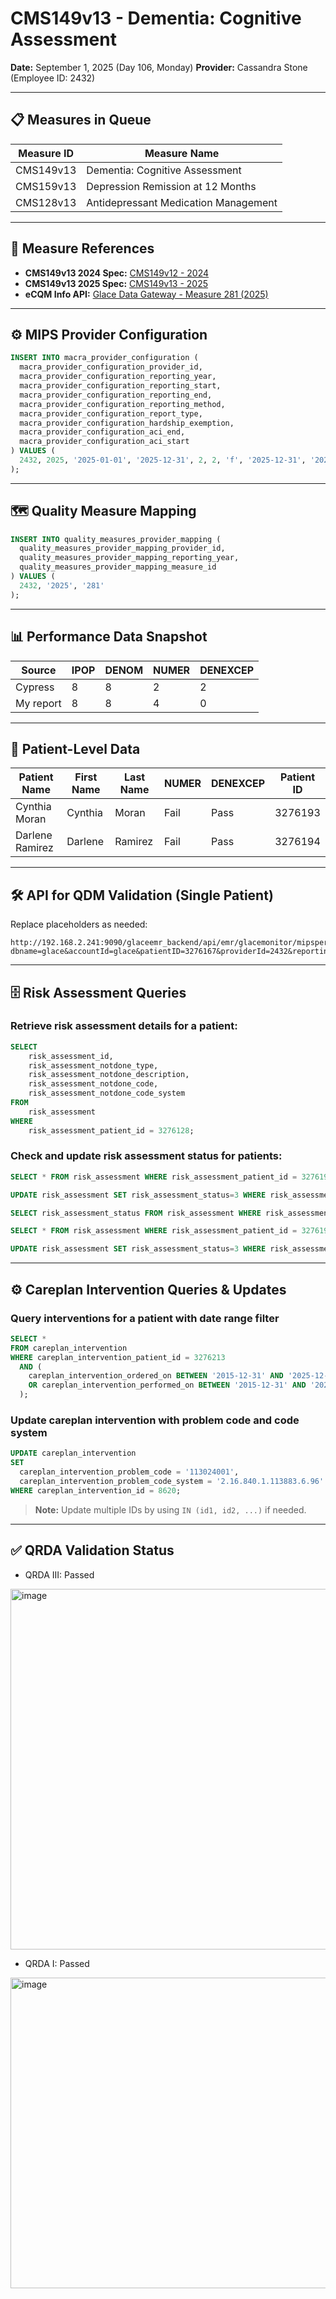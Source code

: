 # CMS149v13 - Dementia: Cognitive Assessment

**Date:** September 1, 2025 (Day 106, Monday)
**Provider:** Cassandra Stone (Employee ID: 2432)

---

## 📋 Measures in Queue

| Measure ID | Measure Name                         |
| ---------- | ------------------------------------ |
| CMS149v13  | Dementia: Cognitive Assessment       |
| CMS159v13  | Depression Remission at 12 Months    |
| CMS128v13  | Antidepressant Medication Management |

---

## 🔗 Measure References

* **CMS149v13 2024 Spec:** [CMS149v12 - 2024](https://static.glaceemr.com/ECQM/2024/CMS149v12.html)
* **CMS149v13 2025 Spec:** [CMS149v13 - 2025](https://static.glaceemr.com/ECQM/2025/CMS149v13.html)
* **eCQM Info API:**
  [Glace Data Gateway - Measure 281 (2025)](https://datagateway.glaceemr.com/DataGatewayMediSpan/eCQMServices/getECQMInfoById?ids=281&reportingYear=2025)

---

## ⚙️ MIPS Provider Configuration

```sql
INSERT INTO macra_provider_configuration (
  macra_provider_configuration_provider_id,
  macra_provider_configuration_reporting_year,
  macra_provider_configuration_reporting_start,
  macra_provider_configuration_reporting_end,
  macra_provider_configuration_reporting_method,
  macra_provider_configuration_report_type,
  macra_provider_configuration_hardship_exemption,
  macra_provider_configuration_aci_end,
  macra_provider_configuration_aci_start
) VALUES (
  2432, 2025, '2025-01-01', '2025-12-31', 2, 2, 'f', '2025-12-31', '2025-01-01'
);
```

---

## 🗺 Quality Measure Mapping

```sql
INSERT INTO quality_measures_provider_mapping (
  quality_measures_provider_mapping_provider_id,
  quality_measures_provider_mapping_reporting_year,
  quality_measures_provider_mapping_measure_id
) VALUES (
  2432, '2025', '281'
);
```

---

## 📊 Performance Data Snapshot

| Source    | IPOP | DENOM | NUMER | DENEXCEP |
| --------- | ---- | ----- | ----- | -------- |
| Cypress   | 8    | 8     | 2     | 2        |
| My report | 8    | 8     | 4     | 0        |

---

## 👥 Patient-Level Data

| Patient Name    | First Name | Last Name | NUMER | DENEXCEP | Patient ID |
| --------------- | ---------- | --------- | ----- | -------- | ---------- |
| Cynthia Moran   | Cynthia    | Moran     | Fail  | Pass     | 3276193    |
| Darlene Ramirez | Darlene    | Ramirez   | Fail  | Pass     | 3276194    |

---

## 🛠 API for QDM Validation (Single Patient)

Replace placeholders as needed:

```
http://192.168.2.241:9090/glaceemr_backend/api/emr/glacemonitor/mipsperformance/generateAndValidateQDM?dbname=glace&accountId=glace&patientID=3276167&providerId=2432&reportingYear=2025
```

---

## 🗄 Risk Assessment Queries

### Retrieve risk assessment details for a patient:

```sql
SELECT 
    risk_assessment_id,
    risk_assessment_notdone_type,
    risk_assessment_notdone_description,
    risk_assessment_notdone_code,
    risk_assessment_notdone_code_system
FROM 
    risk_assessment
WHERE 
    risk_assessment_patient_id = 3276128;
```

### Check and update risk assessment status for patients:

```sql
SELECT * FROM risk_assessment WHERE risk_assessment_patient_id = 3276193;

UPDATE risk_assessment SET risk_assessment_status=3 WHERE risk_assessment_id=5125;

SELECT risk_assessment_status FROM risk_assessment WHERE risk_assessment_patient_id = 3276193;

SELECT * FROM risk_assessment WHERE risk_assessment_patient_id = 3276194;

UPDATE risk_assessment SET risk_assessment_status=3 WHERE risk_assessment_id=5126;
```

---

## ⚙️ Careplan Intervention Queries & Updates

### Query interventions for a patient with date range filter

```sql
SELECT *
FROM careplan_intervention
WHERE careplan_intervention_patient_id = 3276213
  AND (
    careplan_intervention_ordered_on BETWEEN '2015-12-31' AND '2025-12-31'
    OR careplan_intervention_performed_on BETWEEN '2015-12-31' AND '2025-12-31'
  );
```

### Update careplan intervention with problem code and code system

```sql
UPDATE careplan_intervention 
SET 
  careplan_intervention_problem_code = '113024001',
  careplan_intervention_problem_code_system = '2.16.840.1.113883.6.96'
WHERE careplan_intervention_id = 8620;
```

> **Note:** Update multiple IDs by using `IN (id1, id2, ...)` if needed.

---
## ✅ QRDA Validation Status

* QRDA III: Passed

 <img width="1288" height="577" alt="image" src="https://github.com/user-attachments/assets/c30a6008-e0ba-4829-a180-b6f4678924bb" />

* QRDA I: Passed
<img width="1289" height="497" alt="image" src="https://github.com/user-attachments/assets/280c6dbf-b27d-4254-be38-dd05d87adf3b" />
